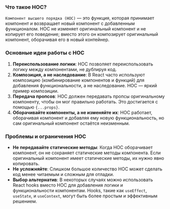 ### Что такое HOC?

`Компонент высшего порядка (HOC)` — это функция, которая принимает компонент и возвращает новый компонент с добавленным функционалом. HOC не изменяет оригинальный компонент и не копирует его поведение; вместо этого он композирует оригинальный компонент, оборачивая его в новый контейнер.

### Основные идеи работы с HOC

1. **Переиспользование логики**: HOC позволяет переиспользовать логику между компонентами, не дублируя код.
2. **Композиция, а не наследование**: В React часто используют композицию (комбинирование компонентов и функций) для добавления функциональности, а не наследование. HOC — яркий пример композиции.
3. **Передача пропсов**: HOC должен передавать пропсы оригинальному компоненту, чтобы он мог правильно работать. Это достигается с помощью `{...props}`.
4. **Оборачивайте компоненты, а не изменяйте их**: HOC работает, оборачивая компонент и добавляя ему новую функциональность, но сам оригинальный компонент остаётся неизменным.

### Проблемы и ограничения HOC

- **Не передавайте статические методы**: Когда HOC оборачивает компонент, он не сохраняет статические методы компонента. Если оригинальный компонент имеет статические методы, их нужно явно копировать.
- **Не усложняйте**: Слишком большое количество HOC может сделать код менее читаемым и сложным для отладки.
- **Выбор альтернатив**: В некоторых случаях можно использовать React hooks вместо HOC для добавления логики и функциональности компонентам. Hooks, такие как `useEffect`, `useState`, и `useContext`, могут быть более простым и эффективным решением.